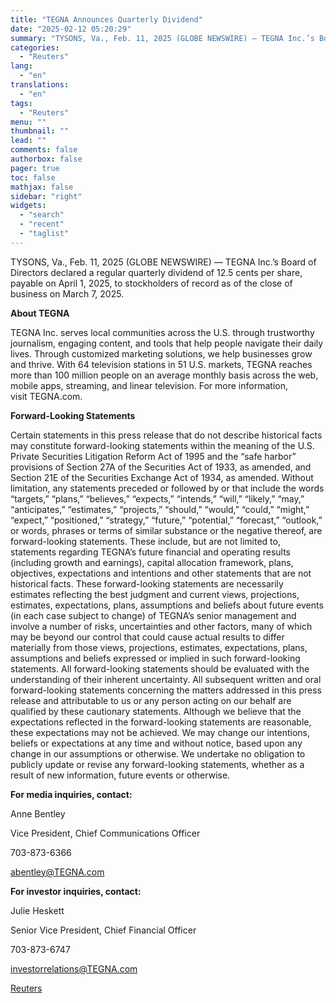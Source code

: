 ```yaml
---
title: "TEGNA Announces Quarterly Dividend"
date: "2025-02-12 05:20:29"
summary: "TYSONS, Va., Feb. 11, 2025 (GLOBE NEWSWIRE) — TEGNA Inc.’s Board of Directors declared a regular quarterly dividend of 12.5 cents per share, payable on April 1, 2025, to stockholders of record as of the close of business on March 7, 2025.About TEGNATEGNA Inc. serves local communities across the U.S...."
categories:
  - "Reuters"
lang:
  - "en"
translations:
  - "en"
tags:
  - "Reuters"
menu: ""
thumbnail: ""
lead: ""
comments: false
authorbox: false
pager: true
toc: false
mathjax: false
sidebar: "right"
widgets:
  - "search"
  - "recent"
  - "taglist"
---
```


TYSONS, Va., Feb. 11, 2025 (GLOBE NEWSWIRE) — TEGNA Inc.’s Board of Directors declared a regular quarterly dividend of 12.5 cents per share, payable on April 1, 2025, to stockholders of record as of the close of business on March 7, 2025.

**About TEGNA**

TEGNA Inc. serves local communities across the U.S. through trustworthy journalism, engaging content, and tools that help people navigate their daily lives. Through customized marketing solutions, we help businesses grow and thrive. With 64 television stations in 51 U.S. markets, TEGNA reaches more than 100 million people on an average monthly basis across the web, mobile apps, streaming, and linear television. For more information, visit TEGNA.com.

**Forward-Looking Statements** 

Certain statements in this press release that do not describe historical facts may constitute forward-looking statements within the meaning of the U.S. Private Securities Litigation Reform Act of 1995 and the “safe harbor” provisions of Section 27A of the Securities Act of 1933, as amended, and Section 21E of the Securities Exchange Act of 1934, as amended. Without limitation, any statements preceded or followed by or that include the words “targets,” “plans,” “believes,” “expects,” “intends,” “will,” “likely,” “may,” “anticipates,” “estimates,” “projects,” “should,” “would,” “could,” “might,” “expect,” “positioned,” “strategy,” “future,” “potential,” “forecast,” “outlook,” or words, phrases or terms of similar substance or the negative thereof, are forward-looking statements. These include, but are not limited to, statements regarding TEGNA’s future financial and operating results (including growth and earnings), capital allocation framework, plans, objectives, expectations and intentions and other statements that are not historical facts. These forward-looking statements are necessarily estimates reflecting the best judgment and current views, projections, estimates, expectations, plans, assumptions and beliefs about future events (in each case subject to change) of TEGNA’s senior management and involve a number of risks, uncertainties and other factors, many of which may be beyond our control that could cause actual results to differ materially from those views, projections, estimates, expectations, plans, assumptions and beliefs expressed or implied in such forward-looking statements. All forward-looking statements should be evaluated with the understanding of their inherent uncertainty. All subsequent written and oral forward-looking statements concerning the matters addressed in this press release and attributable to us or any person acting on our behalf are qualified by these cautionary statements. Although we believe that the expectations reflected in the forward-looking statements are reasonable, these expectations may not be achieved. We may change our intentions, beliefs or expectations at any time and without notice, based upon any change in our assumptions or otherwise. We undertake no obligation to publicly update or revise any forward-looking statements, whether as a result of new information, future events or otherwise.

**For media inquiries, contact:**

Anne Bentley

Vice President, Chief Communications Officer

703-873-6366

abentley@TEGNA.com

**For investor inquiries, contact:**

Julie Heskett

Senior Vice President, Chief Financial Officer

703-873-6747

investorrelations@TEGNA.com

[Reuters](https://www.tradingview.com/news/reuters.com,2025-02-11:newsml_GNX6CNHBG:0-tegna-announces-quarterly-dividend/)
